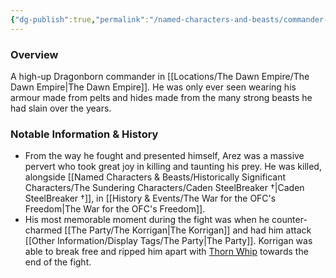```yaml
---
{"dg-publish":true,"permalink":"/named-characters-and-beasts/commander-arez/","tags":["NPC"],"updated":"2025-03-01T21:15:20.318+00:00"}
---
```



### Overview
A high-up Dragonborn commander in [[Locations/The Dawn Empire/The Dawn Empire\|The Dawn Empire]]. He was only ever seen wearing his armour made from pelts and hides made from the many strong beasts he had slain over the years.

### Notable Information & History 
- From the way he fought and presented himself, Arez was a massive pervert who took great joy in killing and taunting his prey. He was killed, alongside [[Named Characters & Beasts/Historically Significant  Characters/The Sundering Characters/Caden SteelBreaker †\|Caden SteelBreaker †]], in [[History & Events/The War for the OFC's Freedom\|The War for the OFC's Freedom]]. 
- His most memorable moment during the fight was when he counter-charmed [[The Party/The Korrigan\|The Korrigan]] and had him attack [[Other Information/Display Tags/The Party\|The Party]]. Korrigan was able to break free and ripped him apart with [Thorn Whip](https://www.dndbeyond.com/spells/thorn-whip) towards the end of the fight.
